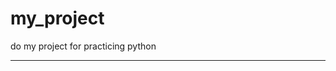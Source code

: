 # my_project
do my project for practicing python

___________________________________________________________________

